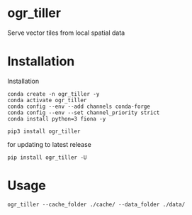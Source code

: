 # ogr_tiller
Serve vector tiles from local spatial data


# Installation

Installation
```
conda create -n ogr_tiller -y
conda activate ogr_tiller
conda config --env --add channels conda-forge
conda config --env --set channel_priority strict
conda install python=3 fiona -y

pip3 install ogr_tiller
```

for updating to latest release
```console
pip install ogr_tiller -U
```

# Usage

```
ogr_tiller --cache_folder ./cache/ --data_folder ./data/
```